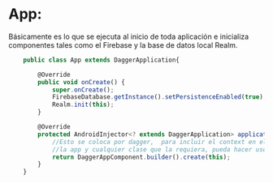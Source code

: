 # App:

Básicamente es lo que se ejecuta al inicio de toda aplicación e inicializa componentes tales como el Firebase y la base de datos local Realm.

```javascript
    public class App extends DaggerApplication{

        @Override
        public void onCreate() {
            super.onCreate();
            FirebaseDatabase.getInstance().setPersistenceEnabled(true);
            Realm.init(this);
        }

        @Override
        protected AndroidInjector<? extends DaggerApplication> applicationInjector() {
            //Esto se coloca por dagger,  para incluir el context en el grafo de
            //la app y cualquier clase que la requiera, pueda hacer uso de ella
            return DaggerAppComponent.builder().create(this);
        }
    }
```